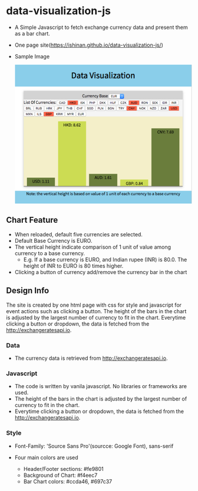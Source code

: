 # data-visualization-js

- A Simple Javascript to fetch exchange currency data and present them as a bar chart.
- One page site(https://ishinan.github.io/data-visualization-js/)
- Sample Image
  
  ![Sample Chart](sample_page.png)

## Chart Feature

- When reloaded,  default five currencies are selected.
- Default Base Currency is EURO.
- The vertical height indicate comparison of 1 unit of value among currency to a base currency.
  - E.g. If a base currency is EURO, and  Indian rupee (INR) is 80.0. The height of INR to EURO is 80 times higher.
- Clicking a button of currency add/remove the currency bar in the chart

## Design Info

The site is created by one html page with css for style and javascript for event actions such as clicking a button. The height of the bars in the chart is adjusted by the largest number of currency to fit in the chart. Everytime clicking a button or dropdown, the data is fetched from the http://exchangeratesapi.io.

### Data

- The currency data is retrieved from http://exchangeratesapi.io. 

### Javascript

- The code is written by vanila javascript. No libraries or frameworks are used.
- The height of the bars in the chart is adjusted by the largest number of currency to fit in the chart. 
- Everytime clicking a button or dropdown, the data is fetched from the http://exchangeratesapi.io.

### Style

- Font-Family: 'Source Sans Pro'(sourcce: Google Font), sans-serif

- Four main colors are used
  - Header/Footer sections: #fe9801
  - Background of Chart: #f4eec7
  - Bar Chart colors: #ccda46, #697c37
